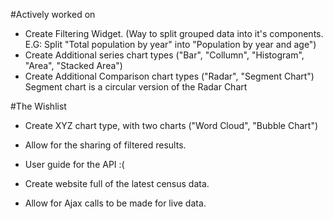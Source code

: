 #Actively worked on
- Create Filtering Widget. (Way to split grouped data into it's components. E.G: Split "Total population by year" into "Population by year and age")
- Create Additional series chart types ("Bar", "Collumn", "Histogram", "Area", "Stacked Area")
- Create Additional Comparison chart types ("Radar", "Segment Chart")
		Segment chart is a circular version of the Radar Chart

#The Wishlist
- Create XYZ chart type, with two charts ("Word Cloud", "Bubble Chart")
- Allow for the sharing of filtered results.

- User guide for the API :(
- Create website full of the latest census data.
- Allow for Ajax calls to be made for live data.